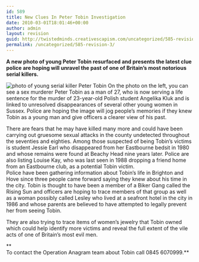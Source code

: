 ```yaml
---
id: 589
title: New Clues In Peter Tobin Investigation
date: 2010-03-01T18:01:46+00:00
author: admin
layout: revision
guid: http://twistedminds.creativescapism.com/uncategorized/585-revision-3/
permalink: /uncategorized/585-revision-3/
---
```

<p class="dropcap-first">
  <strong>A new photo of young Peter Tobin resurfaced and presents the latest clue police are hoping will unravel the past of one of Britain&#8217;s most notorious serial killers.</strong>
</p>

<img src="img/post/YoungPeterTobin.jpg" alt="photo of young serial killer Peter Tobin" title="young Peter Tobin" class="left" /> On the photo on the left, you can see a sex murderer Peter Tobin as a man of 27, who is now serving a life sentence for the murder of 23-year-old Polish student Angelika Kluk and is linked to unresolved disappearances of several other young women in Sussex. Police are hoping the image will jog people&#8217;s memories if they knew Tobin as a young man and give officers a clearer view of his past.

There are fears that he may have killed many more and could have been carrying out gruesome sexual attacks in the county undetected throughout the seventies and eighties. Among those suspected of being Tobin&#8217;s victims is student Jessie Earl who disappeared from her Eastbourne bedsit in 1980 and whose remains were found at Beachy Head nine years later. Police are also listing Louise Kay, who was last seen in 1988 dropping a friend home from an Eastbourne club, as a potential Tobin victim.  
Police have been gathering information about Tobin&#8217;s life in Brighton and Hove since three people came forward saying they knew about his time in the city. Tobin is thought to have been a member of a Biker Gang called the Rising Sun and officers are hoping to trace members of that group as well as a woman possibly called Lesley who lived at a seafront hotel in the city in 1986 and whose parents are believed to have attempted to legally prevent her from seeing Tobin.

They are also trying to trace items of women&#8217;s jewelry that Tobin owned which could help identify more victims and reveal the full extent of the vile acts of one of Britain&#8217;s most evil men.

**  
To contact the Operation Anagram team about Tobin call 0845 6070999.**